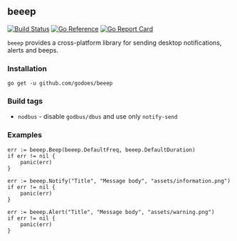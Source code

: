 ## beeep
[![Build Status](https://github.com/godoes/beeep/actions/workflows/build.yml/badge.svg)](https://github.com/godoes/beeep/actions)
[![Go Reference](https://pkg.go.dev/badge/github.com/godoes/beeep.svg)](https://pkg.go.dev/github.com/godoes/beeep)
[![Go Report Card](https://goreportcard.com/badge/github.com/godoes/beeep?branch=master)](https://goreportcard.com/report/github.com/godoes/beeep) 

`beeep` provides a cross-platform library for sending desktop notifications, alerts and beeps.

### Installation

    go get -u github.com/godoes/beeep

### Build tags

* `nodbus` - disable `godbus/dbus` and use only `notify-send`

### Examples

```shell
err := beeep.Beep(beeep.DefaultFreq, beeep.DefaultDuration)
if err != nil {
    panic(err)
}
```

```shell
err := beeep.Notify("Title", "Message body", "assets/information.png")
if err != nil {
    panic(err)
}
```

```shell
err := beeep.Alert("Title", "Message body", "assets/warning.png")
if err != nil {
    panic(err)
}
```
